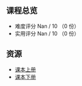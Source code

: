## 课程总览  
- 难度评分 Nan / 10 （0 份）  
- 实用评分 Nan / 10 （0 份）  

## 资源  
- [课本上册](https://file.uhsea.com/2403/91969db2f45d7e6b23ff63c167d6102aVT.pdf)  
- [课本下册](https://file.uhsea.com/2403/0a1ce9bb31d1f0005ced573662179108F9.pdf)  